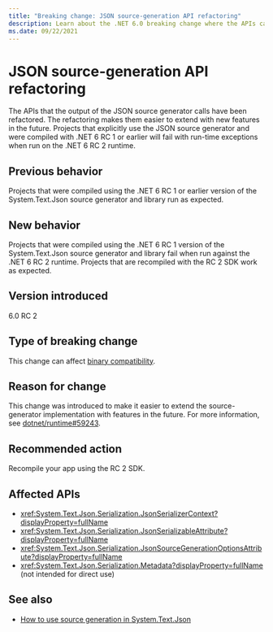 ```yaml
---
title: "Breaking change: JSON source-generation API refactoring"
description: Learn about the .NET 6.0 breaking change where the APIs called by JSON source generator output were refactored.
ms.date: 09/22/2021
---
```

# JSON source-generation API refactoring

The APIs that the output of the JSON source generator calls have been refactored. The refactoring makes them easier to extend with new features in the future. Projects that explicitly use the JSON source generator and were compiled with .NET 6 RC 1 or earlier will fail with run-time exceptions when run on the .NET 6 RC 2 runtime.

## Previous behavior

Projects that were compiled using the .NET 6 RC 1 or earlier version of the System.Text.Json source generator and library run as expected.

## New behavior

Projects that were compiled using the .NET 6 RC 1 version of the System.Text.Json source generator and library fail when run against the .NET 6 RC 2 runtime. Projects that are recompiled with the RC 2 SDK work as expected.

## Version introduced

6.0 RC 2

## Type of breaking change

This change can affect [binary compatibility](../../categories.md#binary-compatibility).

## Reason for change

This change was introduced to make it easier to extend the source-generator implementation with features in the future. For more information, see [dotnet/runtime#59243](https://github.com/dotnet/runtime/pull/59243).

## Recommended action

Recompile your app using the RC 2 SDK.

## Affected APIs

- <xref:System.Text.Json.Serialization.JsonSerializerContext?displayProperty=fullName>
- <xref:System.Text.Json.Serialization.JsonSerializableAttribute?displayProperty=fullName>
- <xref:System.Text.Json.Serialization.JsonSourceGenerationOptionsAttribute?displayProperty=fullName>
- <xref:System.Text.Json.Serialization.Metadata?displayProperty=fullName> (not intended for direct use)

## See also

- [How to use source generation in System.Text.Json](../../../../standard/serialization/system-text-json-source-generation.md)
